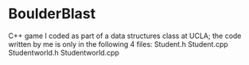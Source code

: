 # BoulderBlast
C++ game I coded as part of a data structures class at UCLA; the code written by me is only in the following 4 files:
Student.h
Student.cpp
Studentworld.h
Studentworld.cpp
